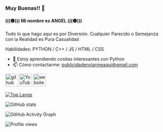 ### Muy Buenas!! 👋
#### (((🟡))) Mi nombre es ANGEL (((🟡)))


Todo lo que hago aquí es por Diversión. Cualquier Parecido o Semejanza con la Realidad es Pura Casualidad

Habilidades: PYTHON / C++ / JS / HTML / CSS

- 🌱 Estoy aprendiendo cositas interesantes con Python 
- 📫 Cómo contactarme: publicidadenviarmeaqui@gmail.com 


[<img src='https://cdn.jsdelivr.net/npm/simple-icons@3.0.1/icons/github.svg' alt='github' height='40'>](https://github.com/4ng318I)  [<img src='https://cdn.jsdelivr.net/npm/simple-icons@3.0.1/icons/youtube.svg' alt='YouTube' height='40'>](https://www.youtube.com/channel/PLCESPAÑOL)  [<img src='https://cdn.jsdelivr.net/npm/simple-icons@3.0.1/icons/icloud.svg' alt='website' height='40'>](https://www.kaffeemaschinen.top)  

[![Top Langs](https://github-readme-stats.vercel.app/api/top-langs/?username=4ng318I)](https://github.com/anuraghazra/github-readme-stats)

![GitHub stats](https://github-readme-stats.vercel.app/api?username=4ng318I&show_icons=true)  

![GitHub Activity Graph](https://activity-graph.herokuapp.com/graph?username=4ng318I)  

![Profile views](https://gpvc.arturio.dev/4ng318I)  

